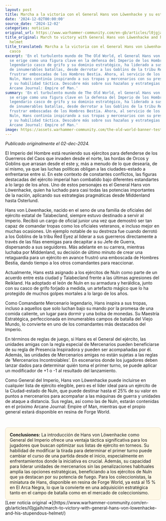 ```yaml
---
layout: post
title: Marcha a la victoria con el General Hans von Löwenhacke y su estupendo casco
date: '2024-12-02T00:00:00'
source_date: '2024-12-02'
categories: noticias
original_url: https://www.warhammer-community.com/en-gb/articles/l0jgjaih/march-to-victory-with-general-hans-von-lowenhacke-and-his-stupendous-helmet/
title_original: March to victory with General Hans von Löwenhacke and his stupendous
  helmet
title_translated: Marcha a la victoria con el General Hans von Löwenhacke y su estupendo
  casco
excerpt: 'En el turbulento mundo de The Old World, el General Hans von Löwenhacke
  se erige como una figura clave en la defensa del Imperio de los Hombres. Con su
  legendario casco de grifo y su dominio estratégico, ha liderado a sus tropas a través
  de innumerables batallas, desde derrotar a los Goblins de la tribu Red Eyez hasta
  frustrar emboscadas de los Hombres Bestia. Ahora, al servicio de los ejércitos de
  Nuln, Hans continúa inspirando a sus tropas y mercenarios con su presencia imponente
  y su habilidad táctica. Descubre más sobre sus hazañas y estrategias en el próximo
  Arcane Journal: Empire of Man.'
summary: 'En el turbulento mundo de The Old World, el General Hans von Löwenhacke
  se erige como una figura clave en la defensa del Imperio de los Hombres. Con su
  legendario casco de grifo y su dominio estratégico, ha liderado a sus tropas a través
  de innumerables batallas, desde derrotar a los Goblins de la tribu Red Eyez hasta
  frustrar emboscadas de los Hombres Bestia. Ahora, al servicio de los ejércitos de
  Nuln, Hans continúa inspirando a sus tropas y mercenarios con su presencia imponente
  y su habilidad táctica. Descubre más sobre sus hazañas y estrategias en el próximo
  Arcane Journal: Empire of Man.'
image: https://assets.warhammer-community.com/the-old-world-banner-test.jpg
---
```


*Publicado originalmente el 02-dec-2024.*


El Imperio del Hombre está reuniendo sus ejércitos para defenderse de los Guerreros del Caos que invaden desde el norte, las hordas de Orcos y Goblins que arrasan desde el este y, más a menudo de lo que desearía, de sí mismo, ya que las luchas políticas obligan a las ciudades-estado a enfrentarse entre sí. En este contexto de constantes conflictos, las figuras destacadas del ejército imperial han combatido bajo diferentes estandartes a lo largo de los años. Uno de estos personajes es el General Hans von Löwenhacke, quien ha luchado para casi todas las potencias importantes de la nación, aplicando sus estrategias pragmáticas desde Middenland hasta Osterlund.

Hans von Löwenhacke, nacido en el seno de una familia de oficiales del ejército estatal de Talabecland, siempre estuvo destinado a servir al Imperio. Recibió un cargo de oficial junior una vez que demostró ser tan capaz de comandar tropas como los oficiales veteranos, e incluso mejor en muchas ocasiones. Un ejemplo notable de su destreza fue cuando derrotó a los Goblins de la tribu Red Eyez al liderar a sus guerreros directamente a través de las filas enemigas para decapitar a su Jefe de Guerra, dispersando a sus seguidores. Más adelante en su carrera, mientras luchaba por Middenland, su decisión de último minuto de crear una retaguardia para un ejército en avance frustró una emboscada de Hombres Bestia, dando tiempo a los otros comandantes para reaccionar.

Actualmente, Hans está asignado a los ejércitos de Nuln como parte de un acuerdo entre esta ciudad y Talabecland frente a las últimas agresiones del Reikland. Ha adoptado el león de Nuln en su armadura y heráldica, junto con su casco de grifo forjado a medida, un artefacto mágico que lo ha protegido de muchos golpes mortales a lo largo de los años.

Como Comandante Mercenario legendario, Hans inspira a sus tropas, incluso a aquellos que solo luchan bajo su mando por la promesa de una comida caliente, un lugar para dormir y una bolsa de monedas. Su Maestría Estratégica, perfeccionada en innumerables campos de batalla del Viejo Mundo, lo convierte en uno de los comandantes más destacados del Imperio.

En términos de reglas de juego, si Hans es el General del ejército, las unidades amigas con la regla especial de Mercenarios pueden beneficiarse de su regla de Presencia Inspiradora y pueden ser acompañadas por él. Además, las unidades de Mercenarios amigas no están sujetas a las reglas de 'Mercenarios Incontrolables'. En escenarios donde los jugadores deben lanzar dados para determinar quién toma el primer turno, se puede aplicar un modificador de +1 o -1 al resultado del lanzamiento.

Como General del Imperio, Hans von Löwenhacke puede incluirse en cualquier lista de ejército elegible, pero es el líder ideal para un ejército de la Ciudad-estado de Nuln, que puede destinar hasta el 25% de su valor en puntos a mercenarios para acompañar a las máquinas de guerra y unidades de ataque a distancia. Sus reglas, así como las de Nuln, estarán contenidas en el próximo Arcane Journal: Empire of Man, mientras que el propio general estará disponible en resina de Forge World.

<div style="margin-top:3em;padding:1em;background:#fef8e6;border:1px solid #eadbbd;border-radius:8px;">
<strong>Conclusiones:</strong> La introducción de Hans von Löwenhacke como General del Imperio ofrece una ventaja táctica significativa para los jugadores que buscan optimizar sus listas de ejército en torneos. Su habilidad de modificar la tirada para determinar el primer turno puede cambiar el curso de una partida desde el inicio, especialmente en enfrentamientos donde la iniciativa es crucial. Además, su capacidad para liderar unidades de mercenarios sin las penalizaciones habituales amplía las opciones estratégicas, beneficiando a los ejércitos de Nuln que ya destacan por su potencia de fuego. Para los coleccionistas, la miniatura de Hans, disponible en resina de Forge World, ya está al 15 % en El Arca Negra, lo que la convierte en una adquisición estratégica tanto en el campo de batalla como en el mercado de coleccionismo.
</div>
[Leer noticia original ➜](https://www.warhammer-community.com/en-gb/articles/l0jgjaih/march-to-victory-with-general-hans-von-lowenhacke-and-his-stupendous-helmet/)